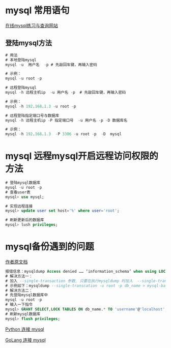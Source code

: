 # mysql 常用语句

[在线mysql练习与查询网站](https://www.liaoxuefeng.com/wiki/1177760294764384/1179611432985088)

## 登陆mysql方法
```sql
# 用法
# 本地登陆mysql
mysql -u  用户名  -p # 先敲回车键，再输入密码

# 示例：
mysql -u root -p 

# 远程登陆mysql
mysql -h 远程主机ip  -u 用户名 -p  # 先敲回车键，再输入密码

# 示例：
mysql -h 192.168.1.3 -u root -p 

# 远程登陆指定端口号与数据库
mysql -h 远程主机ip -P 指定端口号  -u 用户名 -p -D 数据库名

# 示例：
mysql -h 192.168.1.3  -P 3306 -u root -p  -D  mysql

```
# mysql 远程mysql开启远程访问权限的方法
```sql
# 登陆mysql数据库
mysql -u root -p
# 查看user表
mysql> use mysql;

# 实现远程连接
mysql> update user set host='%' where user='root';

# 刷新更新后的数据库
mysql> lush privileges;
```

# mysql备份遇到的问题
[作者原文档](https://www.ltsplus.com/mysql/fix-mysqldump-got-error-1044-access-denied-for-user-rootlocalhost-to-database-information_schema-when-using-lock-tables)
```sql
报错信息：mysqldump Access denied …… ‘information_schema’ when using LOCK TABLES
# 解决方法一：
# 加入 --single-transaction 参数, 只要在执行mysqldump 时加入  --single-transaction 参数，便不会出现错误
# 示例如下：mysqldump --single-transcation -u root -p db_name > mysql-bakup.sql
# 解决方法二：
# 先登陆mysql数据库中
mysql -u root -p
# 输入一下指令
mysql> GRANT SELECT,LOCK TABLES ON db_name.* TO 'username'@'localhost';
# 刷新mysql数据库
mysql> flush privileges;
```
[Python 连接 mysql](https://www.w3schools.com/python/python_mysql_create_db.asp)

[GoLang 连接 mysql](https://tutorialedge.net/golang/golang-mysql-tutorial/)
